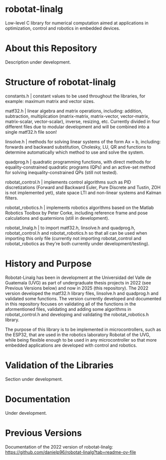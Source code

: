 # robotat-linalg
Low-level C library for numerical computation aimed at applications in optimization, control and robotics in embedded devices.

# About this Repository

Description under development.

# Structure of robotat-linalg

constants.h | constant values to be used throughout the libraries, for example: maximum matrix and vector sizes.

matf32.h | linear algebra and matrix operations, including: addition, subtraction, multiplication (matrix-matrix, matrix-vector, vector-matrix, matrix-scalar, vector-scalar), inverse, resizing, etc. Currently divided in four different files due to modular development and will be combined into a single matf32.h file soon!

linsolve.h | methods for solving linear systems of the form Ax = b, including: forwards and backward substitution, Cholesky, LU, QR and functions to determine automatically which method to use and solve the system.

quadprog.h | quadratic programming functions, with direct methods for equality-constrained quadratic programs (QPs) and an active-set method for solving inequality-constrained QPs (still not tested).

robotat_control.h | implements control algorithms such as PID discretizations (Forward and Backward Euler, Pure Discrete and Tustin, ZOH is not implemented yet), state space LTI and non-linear systems and Kalman filters.

robotat_robotics.h | implements robotics algorithms based on the Matlab Robotics Toolbox by Peter Corke, including reference frame and pose calculations and quaternions (still in development).

robotat_linalg.h | to import matf32.h, linsolve.h and quadprog.h, robotat_control.h and robotat_robotics.h so that all can be used when importing this only file (currently not importing robotat_control and robotat_robotics as they're both currently under development/testing).

# History and Purpose

Robotat-Linalg has been in development at the Universidad del Valle de Guatemala (UVG) as part of undergraduate thesis projects in 2022 (see Previous Versions below) and now in 2025 (this repository). The 2022 version developed the matf32.h library files, linsolve.h and quadprog.h and validated some functions. The version currently developed and documented in this repository focuses on validating all of the functions in the aformentioned files, validating and adding some algorithms in robotat_control.h and developing and validating the robotat_robotics.h library.

The purpose of this library is to be implemented in microcontrollers, such as the ESP32, that are used in the robotics laboratory Robotat of the UVG, while being flexible enough to be used in any microcontroller so that more embedded applications are developed with control and robotics.

# Validation of the Libraries

Section under development.

# Documentation

Under development.

# Previous Versions

Documentation of the 2022 version of robotat-linalg: https://github.com/danielp96/robotat-linalg?tab=readme-ov-file 
